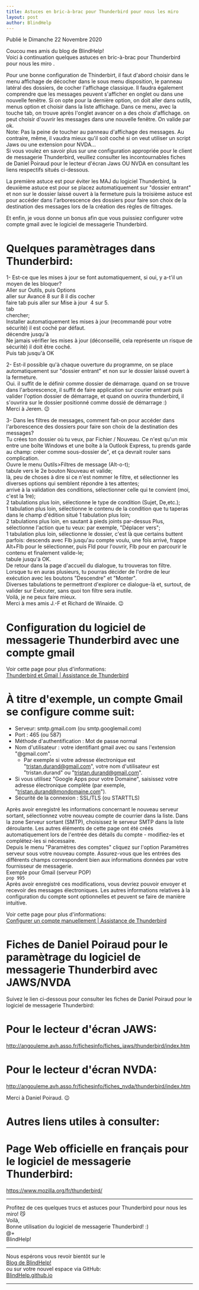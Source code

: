 ```yaml
---
title: Astuces en bric-à-brac pour Thunderbird pour nous les miro 
layout: post
author: BlindHelp
---
```


<footer>Publié le Dimanche 22 Novembre 2020</footer>


Coucou mes amis du blog de BlindHelp!    
Voici à continuation quelques astuces en bric-à-brac pour Thunderbird pour nous les miro .    

Pour une bonne configuration de Thinderbirt, il faut d'abord choisir dans le menu affichage de décocher dans le sous menu disposition, le panneau latéral des dossiers, de cocher l'affichage classique. Il faudra également comprendre que les messages peuvent s'afficher en onglet ou dans une nouvelle fenêtre. Si on opte pour la dernière option, on doit aller dans outils, menus option et choisir dans la liste affichage. Dans ce menu, avec la touche tab, on trouve après l'onglet avancer on a des choix d'affichage. on peut choisir d'ouvrir les messages dans une nouvelle fenêtre. On valide par ok.    
Note: Pas la peine de toucher au panneau d'affichage des messages. Au contraire, même, il vaudra mieux qu'il soit coché si on veut utiliser un script Jaws ou une extension pour NVDA...    
Si vous voulez en savoir plus sur une configuration appropriée pour le client de messagerie Thunderbird, veuillez consulter  les incontournables fiches    de Daniel Poiraud pour le lecteur d'écran Jaws OU NVDA en consultant les liens respectifs situés ci-dessous.    

La première astuce  est pour éviter les MAJ du logiciel Thunderbird, la  deuxième astuce est pour se placez automatiquement sur "dossier entrant" et non sur le dossier laissé ouvert à la fermeture puis la troisième astuce est pour accéder dans l'arborescence des dossiers pour faire son choix de la destination des messages lors de la création des règles de filtrages.     

Et enfin, je vous donne un bonus afin que vous puissiez configurer votre compte gmail avec le logiciel de messagerie Thunderbird.     

# Quelques paramètrages dans Thunderbird: #

1- Est-ce que les mises à jour se font automatiquement, si oui, y a-t'il un moyen de les bloquer?    
Aller sur Outils, puis Options    
aller sur Avancé 8 sur 8 il dis cocher    
faire tab puis aller sur Mise à jour  4 sur 5.    
tab    
chercher;    
Installer automatiquement les mises à jour (recommandé pour votre sécurité) il est coché par défaut.    
décendre jusqu'à    
Ne jamais vérifier les mises à jour (déconseillé, cela représente un risque de sécurité) il doit être coché.    
Puis tab jusqu'à OK     

2- Est-il possible qu'à chaque ouverture du programme, on se place automatiquement sur "dossier entrant" et non sur le dossier laissé ouvert à la fermeture.     
Oui. il suffit de le définir comme dossier de démarrage. quand on se trouve dans l'arborescence, il suffit de faire application sur courier entrant puis valider l'option dossier de démarrage, et quand on ouvrira thunderbird, il s'ouvrira sur le dossier positionné comme dossié de démarrage :)    
Merci à Jerem. 😉    

3- Dans les filtres de messages, comment fait-on pour accéder dans l'arborescence des dossiers pour faire son choix de la destination des messages?    
Tu crées ton dossier où tu veux, par Fichier / Nouveau. Ce n'est qu'un mix entre une boîte Windows et une boîte à la Outlook Express, tu prends garde au champ: créer comme sous-dossier de", et ça devrait rouler sans complication.    
Ouvre le menu Outils>Filtres de message (Alt-o-t);    
tabule vers le 2e bouton Nouveau et valide;    
là, peu de choses à dire si ce n'est nommer le filtre, et sélectionner les diverses options qui semblent répondre à tes attentes;    
arrivé à la validation des conditions, sélectionner celle qui te convient (moi, c'est la 1re);    
2 tabulations plus loin, sélectionne le type de condition (Sujet, De,etc.);    
1 tabulation plus loin, sélectionne le contenu de la condition que tu taperas dans le champ d'édition situé 1 tabulation plus loin;    
2 tabulations plus loin, en sautant à pieds joints par-dessus Plus,     
sélectionne l'action que tu veux: par exemple, "Déplacer vers";    
1 tabulation plus loin, sélectionne le dossier, c'est là que certains buttent parfois: descends avec Flb jusqu'au compte voulu, une fois arrivé, frappe Alt+Flb pour le sélectionner, puis Fld pour l'ouvrir, Flb pour en parcourir le contenu et finalement valide-le;    
tabule jusqu'à OK.    
De retour dans la page d'accueil du dialogue, tu trouveras ton filtre.     
Lorsque tu en auras plusieurs, tu pourras décider de l'ordre de leur exécution avec les boutons "Descendre" et "Monter".    
Diverses tabulations te permettront d'explorer ce dialogue-là et, surtout, de valider sur Exécuter, sans quoi ton filtre sera inutile.      
Voilà, je ne peux faire mieux.       
Merci à mes amis J.-F et Richard de Winaide. 😉    

# Configuration du logiciel de messagerie Thunderbird avec une compte  gmail #

Voir cette page pour plus d'informations:    
[Thunderbird et Gmail | Assistance de Thunderbird](https://support.mozilla.org/fr/kb/thunderbird-et-gmail)    


# À titre d'exemple, un compte Gmail se configure comme suit: #

* Serveur: smtp.gmail.com (ou smtp.googlemail.com)     
* Port : 465 (ou 587)    
* Méthode d'authentification : Mot de passe normal    
* Nom d'utilisateur : votre identifiant gmail avec ou sans l'extension "@gmail.com".    
	* Par exemple si votre adresse électronique est "tristan.durand@gmail.com", votre nom d'utilisateur est "tristan.durand" ou "tristan.durand@gmail.com". 
* Si vous utilisez "Google Apps pour votre Domaine", saisissez votre adresse électronique complète (par exemple, "tristan.durand@mondomaine.com"). 
* Sécurité de la connexion : SSL/TLS (ou STARTTLS) 

Après avoir enregistré les informations concernant le nouveau serveur sortant, sélectionnez votre nouveau compte de courrier dans la liste. Dans la zone Serveur sortant (SMTP), choisissez le serveur SMTP dans la liste déroulante. Les autres éléments de cette page ont été créés automatiquement lors de l'entrée des détails du compte - modifiez-les et complétez-les si nécessaire.    
Depuis le menu "Paramètres des comptes" cliquez sur l'option Paramètres serveur sous votre nouveau compte. Assurez-vous que les entrées des différents champs correspondent bien aux informations données par votre fournisseur de messagerie.    
Exemple pour Gmail (serveur POP)    
`pop 995`    
Après avoir enregistré ces modifications, vous devriez pouvoir envoyer et recevoir des messages électroniques. Les autres informations relatives à la configuration du compte sont optionnelles et peuvent se faire de manière intuitive.    

Voir cette page pour plus d'informations:    
[Configurer un compte manuellement | Assistance de Thunderbird](https://support.mozilla.org/fr/kb/configurer-un-compte-manuellement)    

# Fiches de Daniel Poiraud pour le paramètrage du logiciel de messagerie Thunderbird  avec JAWS/NVDA #

Suivez le lien ci-dessous pour consulter les fiches de Daniel Poiraud pour le  logiciel de messagerie Thunderbird:    

# Pour le lecteur d'écran JAWS: #

<http://angouleme.avh.asso.fr/fichesinfo/fiches_jaws/thunderbird/index.htm>

# Pour le lecteur d'écran NVDA: #

<http://angouleme.avh.asso.fr/fichesinfo/fiches_nvda/thunderbird/index.htm>

Merci à Daniel Poiraud. 😉    

# Autres liens utiles à consulter: #

# Page Web officielle en français pour le logiciel de messagerie Thunderbird: #

<https://www.mozilla.org/fr/thunderbird/>

---

Profitez de ces quelques trucs et astuces pour Thunderbird pour nous les miro! 😼    
Voilà,    
Bonne utilisation  du logiciel de messagerie Thunderbird! :)    
@+    
BlindHelp!    

---

Nous espérons vous revoir bientôt sur le      
[Blog de BlindHelp!](http://blindhelp.blogspot.fr/)                    
ou sur  votre nouvel espace via GitHub:                     
[BlindHelp.github.io](https://blindhelp.github.io)                    

---